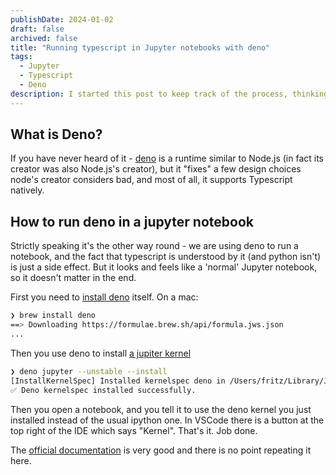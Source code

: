 ```yaml
---
publishDate: 2024-01-02
draft: false
archived: false
title: "Running typescript in Jupyter notebooks with deno"
tags:
  - Jupyter
  - Typescript
  - Deno
description: I started this post to keep track of the process, thinking it was going to be a slog. Instead it took me all of 2 minutes and It Just Works. Mind. Blown.
---
```


## What is Deno?

If you have never heard of it - [deno](https://deno.com/) is a runtime similar to Node.js (in fact its creator was also Node.js's creator), but it "fixes" a few design choices node's creator considers bad, and most of all, it supports Typescript natively.

## How to run deno in a jupyter notebook

Strictly speaking it's the other way round - we are using deno to run a notebook, and the fact that typescript is understood by it (and python isn't) is just a side effect. But it looks and feels like a 'normal' Jupyter notebook, so it doesn't matter in the end.

First you need to [install deno](https://docs.deno.com/runtime/manual/getting_started/installation) itself. On a mac:

```bash
❯ brew install deno
==> Downloading https://formulae.brew.sh/api/formula.jws.json
...
```

Then you use deno to install [a jupiter kernel](https://docs.deno.com/runtime/manual/tools/jupyter)

```bash
❯ deno jupyter --unstable --install
[InstallKernelSpec] Installed kernelspec deno in /Users/fritz/Library/Jupyter/kernels/deno
✅ Deno kernelspec installed successfully.
```

Then you open a notebook, and you tell it to use the deno kernel you just installed instead of the usual ipython one. In VSCode there is a button at the top right of the IDE which says "Kernel". That's it. Job done.

The [official documentation](https://docs.deno.com/runtime/manual/tools/jupyter) is very good and there is no point repeating it here.

